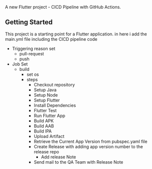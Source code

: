 A new Flutter project - CICD Pipeline with GitHub Actions.

## Getting Started

This project is a starting point for a Flutter application. in here i add the main.yml file including the CICD pipeline code

- Triggering reason set
  - pull-request
  - push
- Job Set
  - build
    - set os
    - steps
      - Checkout repository
      - Setup Java
      - Setup Node
      - Setup Flutter
      - Install Dependencies
      - Flutter Test
      - Run Flutter App
      - Build APK
      - Build AAB
      - Build IPA
      - Upload Artifact
      - Retrieve the Current App Version from pubspec.yaml file
      - Create Release with adding app version number to the release repo
        - Add release Note
      - Send mail to the QA Team with Release Note
